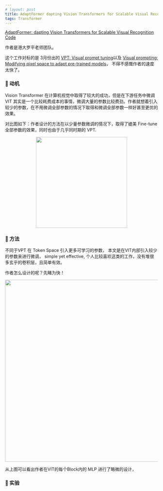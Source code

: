 ```yaml
---
# layout: post
title: AdaptFormer dapting Vision Transformers for Scalable Visual Recognition  NeurIPS_2022 在投
tags: Transformer 
---
```


[AdaptFormer: dapting Vision Transformers for Scalable Visual Recognition](https://arxiv.org/pdf/2205.13535.pdf)
[Code](https://github.com/ShoufaChen/AdaptFormer)

作者是港大罗平老师团队。

这个工作对标的是 3月份出的 [VPT: Visual prompt tuning](http://arxiv.org/abs/2203.12119)以及 [Visual prompting: Modifying pixel space to adapt pre-trained models](https://arxiv.org/abs/2203.17274)， 不得不感慨作者的速度太快了。



### 🦖 动机

Vision Transformer 在计算机视觉中取得了较大的成功，但是在下游任务中微调 VIT 其实是一个比较耗费成本的事情，微调大量的参数比较费劲。作者就想着引入较少的参数，在不用微调全部参数的情况下取得和微调全部参数一样好甚至更优的效果。

对比图如下：作者设计的方法在以少量参数微调的情况下，取得了媲美 Fine-tune 全部参数的效果，同时也由于几乎同时期的 VPT.

<div align=center><img src="http://tva1.sinaimg.cn/large/007d2DYjly1h2p2esj0b7j30k90ksqb8.jpg" width="300"></div>


### 🦖 方法

不同于VPT 在 Token Space 引入更多可学习的参数， 本文是在VIT内部引入较少的参数来进行微调， simple  yet effective, 个人比较喜欢这类的工作，没有堆很多玄乎的卷积层，且简单有效。

作者怎么设计的呢？先睹为快！

<div align=center><img src="http://tva1.sinaimg.cn/large/007d2DYjly1h2p2butqjfj314k0k4ao1.jpg" width="600"></div>

从上图可以看出作者在VIT的每个Block内的 MLP 进行了略微的设计，



### 🦖 实验


